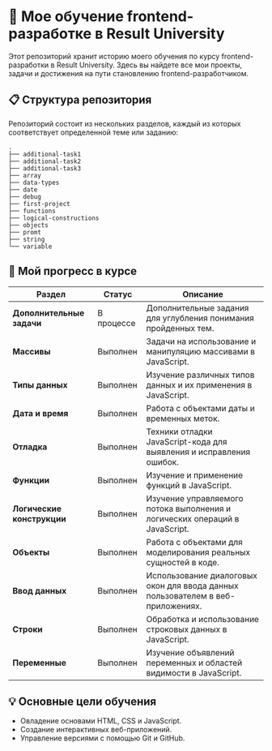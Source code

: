 # 🚀 Мое обучение frontend-разработке в Result University

Этот репозиторий хранит историю моего обучения по курсу frontend-разработки в Result University. Здесь вы найдете все мои проекты, задачи и достижения на пути становлению frontend-разработчиком.

## 📋 Структура репозитория

Репозиторий состоит из нескольких разделов, каждый из которых соответствует определенной теме или заданию:

```
.
├── additional-task1
├── additional-task2
├── additional-task3
├── array
├── data-types
├── date
├── debug
├── first-project
├── functions
├── logical-constructions
├── objects
├── promt
├── string
└── variable
```

## 📌 Мой прогресс в курсе

| Раздел               | Статус     | Описание                                                                 |
|-----------------------|------------|-----------------------------------------------------------------------------|
| **Дополнительные задачи**  | В процессе  | Дополнительные задания для углубления понимания пройденных тем.               |
| **Массивы**             | Выполнен  | Задачи на использование и манипуляцию массивами в JavaScript.       |
| **Типы данных**        | Выполнен  | Изучение различных типов данных и их применения в JavaScript.          |
| **Дата и время**              | Выполнен  | Работа с объектами даты и временных меток.                      |
| **Отладка**             | Выполнен  | Техники отладки JavaScript-кода для выявления и исправления ошибок.        |
| **Функции**           | Выполнен  | Изучение и применение функций в JavaScript.                    |
| **Логические конструкции** | Выполнен | Изучение управляемого потока выполнения и логических операций в JavaScript. |
| **Объекты**           | Выполнен  | Работа с объектами для моделирования реальных сущностей в коде.                  |
| **Ввод данных**            | Выполнен  | Использование диалоговых окон для ввода данных пользователем в веб-приложениях.                           |
| **Строки**            | Выполнен  | Обработка и использование строковых данных в JavaScript.                    |
| **Переменные**          | Выполнен  | Изучение объявлений переменных и областей видимости в JavaScript.                |

## 💡 Основные цели обучения

- Овладение основами HTML, CSS и JavaScript.
- Создание интерактивных веб-приложений.
- Управление версиями с помощью Git и GitHub.



